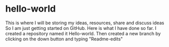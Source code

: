 # hello-world
This is where I will be storing my ideas, resources, share and discuss ideas
So I am just getting started on GitHub. Here is what I have done so far. 
I created a repository named it Hello-world.
Then created a new branch by clicking on the down button and typing "Readme-edits"
